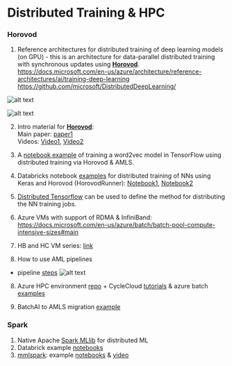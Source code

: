 # Distributed Training & HPC 
### Horovod 
1) Reference architectures for distributed training of deep learning models (on GPU) - this is an architecture for data-parallel distributed training with synchronous updates using [**Horovod**](https://github.com/horovod/horovod).<br> 
https://docs.microsoft.com/en-us/azure/architecture/reference-architectures/ai/training-deep-learning  
https://github.com/microsoft/DistributedDeepLearning/

![alt text](https://docs.microsoft.com/en-us/azure/architecture/reference-architectures/ai/_images/distributed_dl_flow.png)

![alt text](https://docs.microsoft.com/en-us/azure/architecture/reference-architectures/ai/_images/distributed_dl_architecture.png)

2) Intro material for [**Horovod**](https://github.com/horovod/horovod):<br>
Main paper: [paper1](https://arxiv.org/pdf/1802.05799.pdf)<br>
Videos: [Video1](https://www.youtube.com/watch?v=SphfeTl70MI), [Video2](https://www.youtube.com/watch?v=4y0TDK3KoCA)<br>

3) A [notebook example](https://notebooks.azure.com/azureml/projects/azureml-getting-started/html/how-to-use-azureml/training-with-deep-learning/distributed-tensorflow-with-horovod/distributed-tensorflow-with-horovod.ipynb) of training a word2vec model in TensorFlow using distributed training via Horovod & AMLS.<br>

5) Databricks notebook [examples](https://databricks.com/tensorflow/getting-started-with-tensorflow-on-databricks#resources) for distributed training of NNs using Keras and Horovod (HorovodRunner): [Notebook1](https://docs.databricks.com/applications/deep-learning/distributed-training/mnist-tensorflow-keras.html), [Notebook2](https://pages.databricks.com/rs/094-YMS-629/images/keras-hvdrunner-mlflow-mnist-sample.html?_ga=2.69518672.1122370517.1566311733-1893883089.1566311733) <br>

6) [Distributed Tensorflow](https://www.tensorflow.org/guide/distribute_strategy) can be used to define the method for distributing the NN training jobs. <br>

7) Azure VMs with support of RDMA & InfiniBand:<br>
https://docs.microsoft.com/en-us/azure/batch/batch-pool-compute-intensive-sizes#main

8) HB and HC VM series: [link](https://azure.microsoft.com/en-au/blog/introducing-the-new-hb-and-hc-azure-vm-sizes-for-hpc/)

9) How to use AML pipelines <br>
- pipeline [steps](https://github.com/MicrosoftDocs/azure-docs/blob/master/articles/machine-learning/service/how-to-create-your-first-pipeline.md)
![alt text](https://github.com/MicrosoftDocs/azure-docs/raw/master/articles/machine-learning/service/media/how-to-create-your-first-pipeline/run_an_experiment_as_a_pipeline.png)

8) Azure HPC environment [repo](https://github.com/Azure/azurehpc) + CycleCloud [tutorials](https://github.com/CycleCloud/cyclecloud_tutorials) & azure batch [examples](https://github.com/tojozefi/azurebatch/blob/master/customcode/README2.md) 

9) BatchAI to AMLS migration [example](https://docs.microsoft.com/en-us/previous-versions/azure/batch-ai/how-to-migrate)

### Spark 
1) Native Apache [Spark MLlib](https://spark.apache.org/mllib/) for distributed ML<br>
2) Databrick example [notebooks](https://databricks.com/resources/type/example-notebook)<br>
3) [mmlspark](https://mmlspark.blob.core.windows.net/website/index.html): example [notebooks](https://github.com/Azure/mmlspark/tree/master/notebooks/samples) & [video](https://databricks.com/session/semi-supervised-object-detection-using-the-azure-cognitive-services-on-spark)

